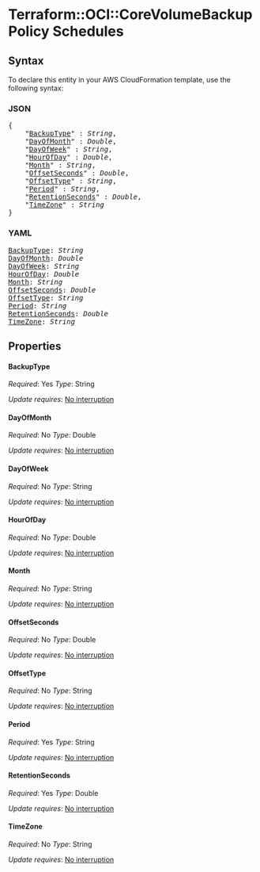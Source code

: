 # Terraform::OCI::CoreVolumeBackupPolicy Schedules

## Syntax

To declare this entity in your AWS CloudFormation template, use the following syntax:

### JSON

<pre>
{
    "<a href="#backuptype" title="BackupType">BackupType</a>" : <i>String</i>,
    "<a href="#dayofmonth" title="DayOfMonth">DayOfMonth</a>" : <i>Double</i>,
    "<a href="#dayofweek" title="DayOfWeek">DayOfWeek</a>" : <i>String</i>,
    "<a href="#hourofday" title="HourOfDay">HourOfDay</a>" : <i>Double</i>,
    "<a href="#month" title="Month">Month</a>" : <i>String</i>,
    "<a href="#offsetseconds" title="OffsetSeconds">OffsetSeconds</a>" : <i>Double</i>,
    "<a href="#offsettype" title="OffsetType">OffsetType</a>" : <i>String</i>,
    "<a href="#period" title="Period">Period</a>" : <i>String</i>,
    "<a href="#retentionseconds" title="RetentionSeconds">RetentionSeconds</a>" : <i>Double</i>,
    "<a href="#timezone" title="TimeZone">TimeZone</a>" : <i>String</i>
}
</pre>

### YAML

<pre>
<a href="#backuptype" title="BackupType">BackupType</a>: <i>String</i>
<a href="#dayofmonth" title="DayOfMonth">DayOfMonth</a>: <i>Double</i>
<a href="#dayofweek" title="DayOfWeek">DayOfWeek</a>: <i>String</i>
<a href="#hourofday" title="HourOfDay">HourOfDay</a>: <i>Double</i>
<a href="#month" title="Month">Month</a>: <i>String</i>
<a href="#offsetseconds" title="OffsetSeconds">OffsetSeconds</a>: <i>Double</i>
<a href="#offsettype" title="OffsetType">OffsetType</a>: <i>String</i>
<a href="#period" title="Period">Period</a>: <i>String</i>
<a href="#retentionseconds" title="RetentionSeconds">RetentionSeconds</a>: <i>Double</i>
<a href="#timezone" title="TimeZone">TimeZone</a>: <i>String</i>
</pre>

## Properties

#### BackupType

_Required_: Yes
_Type_: String

_Update requires_: [No interruption](https://docs.aws.amazon.com/AWSCloudFormation/latest/UserGuide/using-cfn-updating-stacks-update-behaviors.html#update-no-interrupt)

#### DayOfMonth

_Required_: No
_Type_: Double

_Update requires_: [No interruption](https://docs.aws.amazon.com/AWSCloudFormation/latest/UserGuide/using-cfn-updating-stacks-update-behaviors.html#update-no-interrupt)

#### DayOfWeek

_Required_: No
_Type_: String

_Update requires_: [No interruption](https://docs.aws.amazon.com/AWSCloudFormation/latest/UserGuide/using-cfn-updating-stacks-update-behaviors.html#update-no-interrupt)

#### HourOfDay

_Required_: No
_Type_: Double

_Update requires_: [No interruption](https://docs.aws.amazon.com/AWSCloudFormation/latest/UserGuide/using-cfn-updating-stacks-update-behaviors.html#update-no-interrupt)

#### Month

_Required_: No
_Type_: String

_Update requires_: [No interruption](https://docs.aws.amazon.com/AWSCloudFormation/latest/UserGuide/using-cfn-updating-stacks-update-behaviors.html#update-no-interrupt)

#### OffsetSeconds

_Required_: No
_Type_: Double

_Update requires_: [No interruption](https://docs.aws.amazon.com/AWSCloudFormation/latest/UserGuide/using-cfn-updating-stacks-update-behaviors.html#update-no-interrupt)

#### OffsetType

_Required_: No
_Type_: String

_Update requires_: [No interruption](https://docs.aws.amazon.com/AWSCloudFormation/latest/UserGuide/using-cfn-updating-stacks-update-behaviors.html#update-no-interrupt)

#### Period

_Required_: Yes
_Type_: String

_Update requires_: [No interruption](https://docs.aws.amazon.com/AWSCloudFormation/latest/UserGuide/using-cfn-updating-stacks-update-behaviors.html#update-no-interrupt)

#### RetentionSeconds

_Required_: Yes
_Type_: Double

_Update requires_: [No interruption](https://docs.aws.amazon.com/AWSCloudFormation/latest/UserGuide/using-cfn-updating-stacks-update-behaviors.html#update-no-interrupt)

#### TimeZone

_Required_: No
_Type_: String

_Update requires_: [No interruption](https://docs.aws.amazon.com/AWSCloudFormation/latest/UserGuide/using-cfn-updating-stacks-update-behaviors.html#update-no-interrupt)

